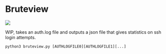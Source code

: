 # Bruteview

![](https://github.com/mrmoss/bruteview/raw/master/images/screenshot.jpg)


WIP, takes an auth.log file and outputs a json file that gives statistics on ssh login attempts.

    python3 bruteview.py [AUTHLOGFILE0][AUTHLOGFILE1][...]
